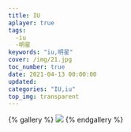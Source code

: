 ```yaml
---
title: IU
aplayer: true
tags:
  -iu
  -明星
keywords: "iu,明星"  
cover: /img/21.jpg
toc_number: true
date: 2021-04-13 00:00:00
updated:
categories: "IU,iu"
top_img: transparent
---
```




{% gallery  %}
![](http://xiaozhidage.gitee.io/image_treasure-house/IU/1345249383.jpeg)
{% endgallery %}

